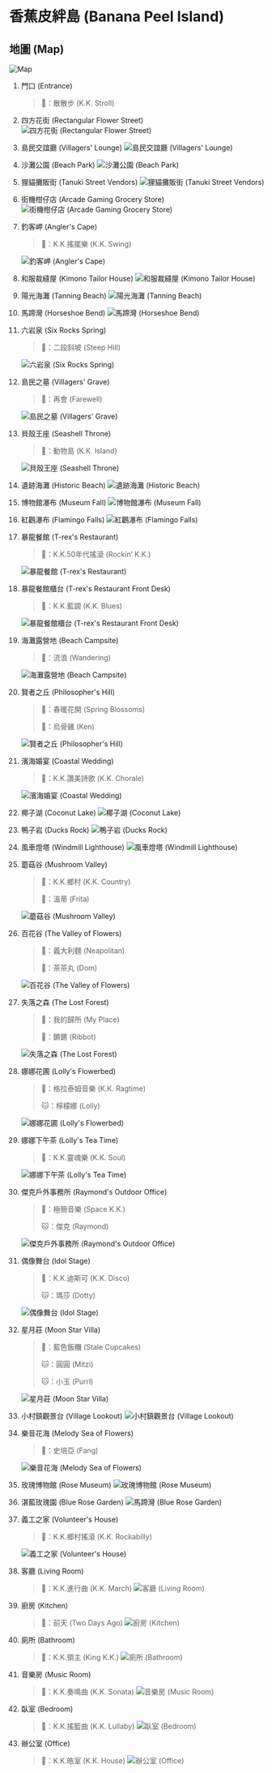 # 香蕉皮絆島 (Banana Peel Island)

## 地圖 (Map)
![Map](./images/map.jpg)

1. 門口 (Entrance)
   > 🎵：散散步 (K.K. Stroll)
2. 四方花街 (Rectangular Flower Street)
   ![四方花街 (Rectangular Flower Street)](./images/四方花街.jpg)
3. 島民交誼廳 (Villagers' Lounge)
   ![島民交誼廳 (Villagers' Lounge)](./images/島民交誼廳.jpg)
4. 沙灘公園 (Beach Park)
   ![沙灘公園 (Beach Park)](./images/沙灘公園.jpg)
5. 狸貓攤販街 (Tanuki Street Vendors)
   ![狸貓攤販街 (Tanuki Street Vendors)](./images/狸貓攤販街.jpg)
6. 街機柑仔店 (Arcade Gaming Grocery Store)
   ![街機柑仔店 (Arcade Gaming Grocery Store)](./images/街機柑仔店.jpg)
7. 釣客岬 (Angler's Cape)
   > 🎵：K.K.搖擺樂 (K.K. Swing)

   ![釣客岬 (Angler's Cape)](./images/釣客岬.jpg)
8. 和服裁縫屋 (Kimono Tailor House)
   ![和服裁縫屋 (Kimono Tailor House)](./images/和服裁縫屋.jpg)
9. 陽光海灘 (Tanning Beach)
   ![陽光海灘 (Tanning Beach)](./images/陽光海灘.jpg)
10. 馬蹄灣 (Horseshoe Bend)
    ![馬蹄灣 (Horseshoe Bend)](./images/馬蹄灣.jpg)
11. 六岩泉 (Six Rocks Spring)
    > 🎵：二段斜坡 (Steep Hill)

    ![六岩泉 (Six Rocks Spring)](./images/六岩泉.jpg)
12. 島民之墓 (Villagers' Grave)
    > 🎵：再會 (Farewell)

    ![島民之墓 (Villagers' Grave)](./images/島民之墓.jpg)
13. 貝殼王座 (Seashell Throne)
    > 🎵：動物島 (K.K. Island)

    ![貝殼王座 (Seashell Throne)](./images/貝殼王座.jpg)
14. 遺跡海灘 (Historic Beach)
    ![遺跡海灘 (Historic Beach)](./images/遺跡海灘.jpg)
15. 博物館瀑布 (Museum Fall)
    ![博物館瀑布 (Museum Fall)](./images/博物館瀑布.jpg)
16. 紅鸛瀑布 (Flamingo Falls)
    ![紅鸛瀑布 (Flamingo Falls)](./images/紅鸛瀑布.jpg)
17. 暴龍餐館 (T-rex's Restaurant)
    > 🎵：K.K.50年代搖滾 (Rockin’ K.K.)

    ![暴龍餐館 (T-rex's Restaurant)](./images/暴龍餐館.jpg)
18. 暴龍餐館櫃台 (T-rex's Restaurant Front Desk)
    > 🎵：K.K.藍調 (K.K. Blues)

    ![暴龍餐館櫃台 (T-rex's Restaurant Front Desk)](./images/暴龍餐館櫃台.jpg)
19. 海灘露營地 (Beach Campsite)
    > 🎵：流浪 (Wandering)

    ![海灘露營地 (Beach Campsite)](./images/海灘露營地.jpg)
20. 賢者之丘 (Philosopher's Hill)
    > 🎵：春暖花開 (Spring Blossoms)
    >
    > 🐔：烏骨雞 (Ken)

    ![賢者之丘 (Philosopher's Hill)](./images/賢者之丘.jpg)
21. 濱海婚宴 (Coastal Wedding)
    > 🎵：K.K.讚美詩歌 (K.K. Chorale)

    ![濱海婚宴 (Coastal Wedding)](./images/濱海婚宴.jpg)
22. 椰子湖 (Coconut Lake)
    ![椰子湖 (Coconut Lake)](./images/椰子湖.jpg)
23. 鴨子岩 (Ducks Rock)
    ![鴨子岩 (Ducks Rock)](./images/鴨子岩.jpg)
24. 風車燈塔 (Windmill Lighthouse)
    ![風車燈塔 (Windmill Lighthouse)](./images/風車燈塔.jpg)
25. 蘑菇谷 (Mushroom Valley)
    > 🎵：K.K.鄉村 (K.K. Country)
    >
    > 🐏：溫蒂 (Frita)

    ![蘑菇谷 (Mushroom Valley)](./images/蘑菇谷.jpg)
26. 百花谷 (The Valley of Flowers)
    > 🎵：義大利麵 (Neapolitan)
    >
    > 🐏：茶茶丸 (Dom)

    ![百花谷 (The Valley of Flowers)](./images/百花谷.jpg)
27. 失落之森 (The Lost Forest)
    > 🎵：我的歸所 (My Place)
    >
    > 🐸：鏘鏘 (Ribbot)

    ![失落之森 (The Lost Forest)](./images/失落之森.jpg)
28. 娜娜花圃 (Lolly's Flowerbed)
    > 🎵：格拉泰姆音樂 (K.K. Ragtime)
    >
    > 🐱：檸檬娜 (Lolly)

    ![娜娜花圃 (Lolly's Flowerbed)](./images/娜娜花圃.jpg)
29. 娜娜下午茶 (Lolly's Tea Time)
    > 🎵：K.K.靈魂樂 (K.K. Soul)

    ![娜娜下午茶 (Lolly's Tea Time)](./images/娜娜下午茶.jpg)
30. 傑克戶外事務所 (Raymond's Outdoor Office)
    > 🎵：極簡音樂 (Space K.K.)
    >
    > 🐱：傑克 (Raymond)

    ![傑克戶外事務所 (Raymond's Outdoor Office)](./images/傑克戶外事務所.jpg)
31. 偶像舞台 (Idol Stage)
    > 🎵：K.K.迪斯可 (K.K. Disco)
    >
    > 🐱：瑪莎 (Dotty)

    ![偶像舞台 (Idol Stage)](./images/偶像舞台.jpg)
32. 星月莊 (Moon Star Villa)
    > 🎵：藍色飯糰 (Stale Cupcakes)
    >
    > 🐱：圓圓 (Mitzi)
    >
    > 🐱：小玉 (Purrl)

    ![星月莊 (Moon Star Villa)](./images/星月莊.jpg)
33. 小村鎮觀景台 (Village Lookout)
    ![小村鎮觀景台 (Village Lookout)](./images/小村鎮觀景台.jpg)
34. 樂音花海 (Melody Sea of Flowers)
    > 🐺：史培亞 (Fang)

    ![樂音花海 (Melody Sea of Flowers)](./images/樂音花海.jpg)
35. 玫瑰博物館 (Rose Museum)
    ![玫瑰博物館 (Rose Museum)](./images/玫瑰博物館.jpg)
36. 湛藍玫瑰園 (Blue Rose Garden)
    ![馬蹄灣 (Blue Rose Garden)](./images/湛藍玫瑰園.jpg)
37. 義工之家 (Volunteer's House)
    > 🎵：K.K.鄉村搖滾 (K.K. Rockabilly)

    ![義工之家 (Volunteer's House)](./images/義工之家.jpg)
38. 客廳 (Living Room)
    > 🎵：K.K.進行曲 (K.K. March)
    ![客廳 (Living Room)](./images/客廳.jpg)
39. 廚房 (Kitchen)
    > 🎵：前天 (Two Days Ago)
    ![廚房 (Kitchen)](./images/廚房.jpg)
40. 廁所 (Bathroom)
    > 🎵：K.K.領主 (King K.K.)
    ![廁所 (Bathroom)](./images/廁所.jpg)
41. 音樂房 (Music Room)
    > 🎵：K.K.奏鳴曲 (K.K. Sonata)
    ![音樂房 (Music Room)](./images/音樂房.jpg)
42. 臥室 (Bedroom)
    > 🎵：K.K.搖籃曲 (K.K. Lullaby)
    ![臥室 (Bedroom)](./images/臥室.jpg)
43. 辦公室 (Office)
    > 🎵：K.K.皓室 (K.K. House)
    ![辦公室 (Office)](./images/辦公室.jpg)
